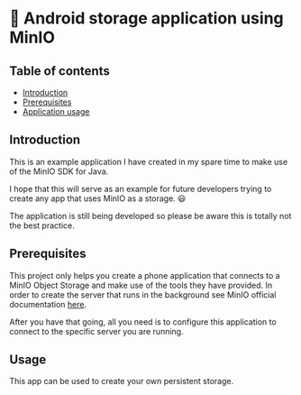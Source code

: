# :iphone: Android storage application using MinIO

## Table of contents
 - [Introduction](#Introduction)
 - [Prerequisites](#Prerequisites)
 - [Application usage](#Usage)

 ## Introduction
This is an example application I have created in my spare time to make use of the MinIO SDK for Java. 

I hope that this will serve as an example for future developers trying to create any app that uses MinIO as a storage. :smiley: 

The application is still being developed so please be aware this is totally not the best practice.

## Prerequisites

This project only helps you create a phone application that connects to a MinIO Object Storage and make use of the tools they have provided. In order to create the server that runs in the background see MinIO official documentation [here](https://docs.min.io/docs/minio-quickstart-guide.html).

After you have that going, all you need is to configure this application to connect to the specific server you are running. 
 ## Usage

This app can be used to create your own persistent storage.

